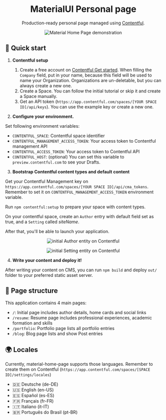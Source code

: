 
<h1 align="center">MaterialUI Personal page</h1>
<p align="center">Production-ready personal page managed using <a href="https://www.contentful.com">Contentful</a>.</p>
<p align="center"><img src="https://i.ibb.co/nQ3MsV2/material-home.png" alt="Material Home Page demonstration" border="0"></p>

## 🚀 Quick start

1.  **Contentful setup**

    1. Create a free account on [Contentful Get started](https://www.contentful.com/get-started/). When filling the `Company` field, put in your name, because this field will be used to name your Organization. Organizations are un-deletable, but you can always create a new one.
    2. Create a Space. You can follow the initial tutorial or skip it and create a Space manually.
    3. Get an API token (`https://app.contentful.com/spaces/[YOUR SPACE ID]/api/keys`). You can use the example key or create a new one.

2.  **Configure your environment.**

  Set following environment variables:
  - `CONTENTFUL_SPACE`: Contentful space identifier
  - `CONTENTFUL_MANAGEMENT_ACCESS_TOKEN`: Your access token to Contentful management API
  - `CONTENTFUL_ACCESS_TOKEN`: Your access token to Contentful API
  - `CONTENTFUL_HOST`: (optional) You can set this variable to `preview.contentful.com` to see your Drafts.

3.  **Bootstrap Contentful content types and default content**

  Get your Contentful Management key on `https://app.contentful.com/spaces/[YOUR SPACE ID]/api/cma_tokens`. Remember to set it on `CONTENTFUL_MANAGEMENT_ACCESS_TOKEN` environment variable.

  Run `npm contentful:setup` to prepare your space with content types.

  On your contentful space, create an `Author` entry with default field set as true, and a `Setting` called _siteName_.

  After that, you'll be able to launch your application.

  <p align="center"><img src="https://i.ibb.co/7tTZq55/author.png" alt="initial Author entity on Contentful" border="0"></p>
  <p align="center"><img src="https://i.ibb.co/L8wsMgK/setting.png" alt="initial Setting entity on Contentful" border="0"></p>

4.  **Write your content and deploy it!**

  After writing your content on CMS, you can run `npm build` and deploy `out/` folder to your preferred static asset server.

##  📄 Page structure

This application contains 4 main pages:
  - `/`: Initial page includes author details, home cards and social links
  - `/resume`: Resume page includes professional experiences, academic formation and skills
  - `/portfolio`: Portfolio page lists all portfolio entries
  - `/blog`: Blog page lists and show Post entries

## 🌍 Locales

Currently, material-home-page supports those languages. Remember to create them on Contentful (`https://app.contentful.com/spaces/[SPACE ID]/settings/locales`)

  - 🇩🇪 Deutsche (de-DE)
  - 🇺🇸 English (en-US)
  - 🇪🇸 Español (es-ES)
  - 🇫🇷 Français (fr-FR)
  - 🇮🇹 Italiano (it-IT)
  - 🇧🇷 Português do Brasil (pt-BR)
